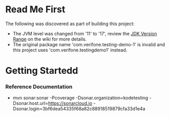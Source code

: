 # Read Me First
The following was discovered as part of building this project:

* The JVM level was changed from '11' to '17', review the [JDK Version Range](https://github.com/spring-projects/spring-framework/wiki/Spring-Framework-Versions#jdk-version-range) on the wiki for more details.
* The original package name 'com.verifone.testing-demo-1' is invalid and this project uses 'com.verifone.testingdemo1' instead.

# Getting Startedd

### Reference Documentation
- mvn sonar:sonar -Pcoverage  -Dsonar.organization=kodetesting -Dsonar.host.url=https://sonarcloud.io -Dsonar.login=3bf6dea54335f68a82c88918519879cfa33d1e4a
